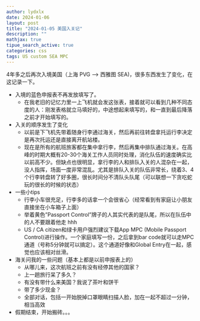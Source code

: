 ```yaml
---
author: lydxlx
date: 2024-01-06
layout: post
title: "2024-01-05 美国入关记"
description: ""
mathjax: true
tipue_search_active: true
categories: css
tags: US custom SEA MPC
---
```



4年多之后再次入境美国（上海 PVG --> 西雅图 SEA)，很多东西发生了变化，在这记录一下。

* 入境的蓝色申报表不再发放填写了。
    * 在我老旧的记忆力里一上飞机就会发这张表，接着就可以看到几种不同态度的人：刚发表格就立马填好的，中途想起来填写的，和一直到最后降落之前才开始填写的。
* 入关的顺序发生了变化
    * 以前是下飞机先带着随身行李通过海关，然后再前往转盘拿托运行李决定是再次托运还是直接离开航站楼。
    * 现在是所有的航班旅客都在集中拿行李，然后再集中排队通过海关。在高峰的时期大概有20-30个海关工作人员同时处理，消化队伍的速度确实比以前高不少。但缺点也很明显，拿行李的人和排队入关的人混杂在一起，没人指挥，场面一度非常混乱。尤其是排队入关的队伍非常长，绕着3、4个行李转盘转了好多圈，很长时间分不清队头队尾（可以联想一下贪吃蛇玩的很长的时候的状态）
* 一些小tips
    * 行李小车很充足，行李多的话拿一个会很省心（经常看到有家庭让小朋友直接坐在小车箱子上面）
    * 举着黄色”Passport Control”牌子的人其实代表的是队尾，所以在队伍中的人不要跟着他走 hhh
    * US / CA citizen和绿卡用户强烈建议下载App MPC (Mobile Passport Control)进行操作。一个家庭填写一份，之后拿到bar code就可以走MPC通道（号称5分钟就可以搞定）。这个通道好像和Global Entry在一起，感觉也应该相对丝滑。
* 海关问我的一些问题（基本上都是以前申报表上的）
    * 从哪儿来，这次航班之前有没有经停其他的国家？
    * 上一趟旅行呆了多久？
    * 有没有带什么来美国？我说了茶叶和饼干
    * 带了多少现金？
    * 全部对话，包括一开始脱掉口罩眼睛扫描人脸，加在一起不超过一分钟，相当高效
* 假期结束，开始搬砖。。。
